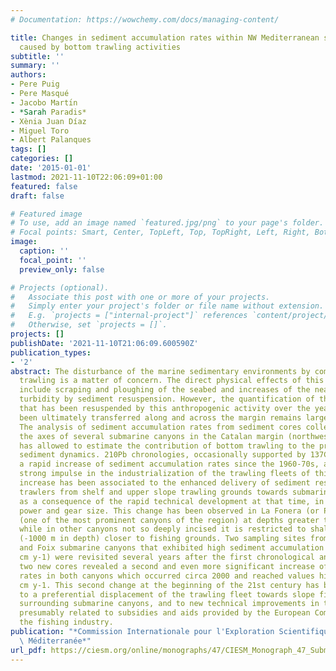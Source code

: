 ```yaml
---
# Documentation: https://wowchemy.com/docs/managing-content/

title: Changes in sediment accumulation rates within NW Mediterranean submarine canyons
  caused by bottom trawling activities
subtitle: ''
summary: ''
authors:
- Pere Puig
- Pere Masqué
- Jacobo Martı́n
- *Sarah Paradis*
- Xènia Juan Díaz
- Miguel Toro
- Albert Palanques
tags: []
categories: []
date: '2015-01-01'
lastmod: 2021-11-10T22:06:09+01:00
featured: false
draft: false

# Featured image
# To use, add an image named `featured.jpg/png` to your page's folder.
# Focal points: Smart, Center, TopLeft, Top, TopRight, Left, Right, BottomLeft, Bottom, BottomRight.
image:
  caption: ''
  focal_point: ''
  preview_only: false

# Projects (optional).
#   Associate this post with one or more of your projects.
#   Simply enter your project's folder or file name without extension.
#   E.g. `projects = ["internal-project"]` references `content/project/deep-learning/index.md`.
#   Otherwise, set `projects = []`.
projects: []
publishDate: '2021-11-10T21:06:09.600590Z'
publication_types:
- '2'
abstract: The disturbance of the marine sedimentary environments by commercial bottom
  trawling is a matter of concern. The direct physical effects of this fishing technique
  include scraping and ploughing of the seabed and increases of the near -bottom water
  turbidity by sediment resuspension. However, the quantification of the sediment
  that has been resuspended by this anthropogenic activity over the years and has
  been ultimately transferred along and across the margin remains largely unaddressed.
  The analysis of sediment accumulation rates from sediment cores collected along
  the axes of several submarine canyons in the Catalan margin (northwestern Mediterranean)
  has allowed to estimate the contribution of bottom trawling to the present -day
  sediment dynamics. 210Pb chronologies, occasionally supported by 137Cs dating, indicate
  a rapid increase of sediment accumulation rates since the 1960-70s, along with a
  strong impulse in the industrialization of the trawling fleets of this region. Such
  increase has been associated to the enhanced delivery of sediment resuspended by
  trawlers from shelf and upper slope trawling grounds towards submarine canyons,
  as a consequence of the rapid technical development at that time, in terms of engine
  power and gear size. This change has been observed in La Fonera (or Palam6s) Canyon
  (one of the most prominent canyons of the region) at depths greater than 1700 m,
  while in other canyons not so deeply incised it is restricted to shallower regions
  (-1000 m in depth) closer to fishing grounds. Two sampling sites from La Fonera
  and Foix submarine canyons that exhibited high sediment accumulation rates (0.6-0.7
  cm y-1) were revisited several years after the first chronological analyses. These
  two new cores revealed a second and even more significant increase of sediment accumulation
  rates in both canyons which occurred circa 2000 and reached values higher than 2
  cm y-1. This second change at the beginning of the 21st century has been attributed
  to a preferential displacement of the trawling fleet towards slope fishing grounds
  surrounding submarine canyons, and to new technical improvements in trawling vessels,
  presumably related to subsidies and aids provided by the European Commission to
  the fishing industry.
publication: "*Commission Internationale pour l'Exploration Scientifique de la mer\
  \ Méditerranée*"
url_pdf: https://ciesm.org/online/monographs/47/CIESM_Monograph_47_Submarine_Canyons_Dynamics_71_78.pdf
---
```

